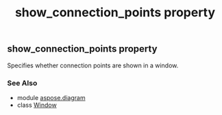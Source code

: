 ﻿---
title: show_connection_points property
second_title: Aspose.Diagram for Python via .NET API References
description: 
type: docs
weight: 140
url: /python-net/aspose.diagram/window/show_connection_points/
is_root: false
---

## show_connection_points property


Specifies whether connection points are shown in a window.

### See Also
* module [aspose.diagram](../../)
* class [Window](/diagram/python-net/aspose.diagram/window)
